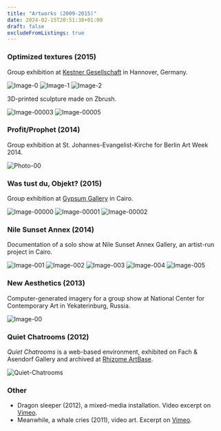 ```yaml
---
title: "Artworks (2009-2015)"
date: 2024-02-15T20:51:38+01:00
draft: false
excludeFromListings: true
---
```


### Optimized textures (2015)

Group exhibition at [Kestner Gesellschaft](https://kestnergesellschaft.de/) in Hannover, Germany.

![Image-0](hannover/print-0.jpg)
![Image-1](hannover/print-1.jpg)
![Image-2](hannover/print-2.jpg)

3D-printed sculpture made on Zbrush.

![Image-00003](gypsum-gallery/image-00003.jpg)
![Image-00005](gypsum-gallery/image-00005.jpg)

### Profit/Prophet (2014)

Group exhibition at St. Johannes-Evangelist-Kirche for Berlin Art Week 2014.

![Photo-00](PROFITPROPHET.jpg)

### Was tust du, Objekt? (2015)

Group exhibition at [Gypsum Gallery](http://gypsumgallery.com/) in Cairo.

![Image-00000](gypsum-gallery/image-00000.jpg)
![Image-00001](gypsum-gallery/image-00001.jpg)
![Image-00002](gypsum-gallery/image-00002.jpg)

### Nile Sunset Annex (2014)

Documentation of a solo show at Nile Sunset Annex Gallery, an artist-run project in Cairo.

![Image-001](nile-sunset/Image-001.jpg)
![Image-002](nile-sunset/Image-002.jpg)
![Image-003](nile-sunset/Image-003.jpg)
![Image-004](nile-sunset/Image-004.jpg)
![Image-005](nile-sunset/Image-005.jpg)

### New Aesthetics (2013)

Computer-generated imagery for a group show at National Center for Contemporary Art in Yekaterinburg, Russia.

![Image-00](ncca/00.png)

### Quiet Chatrooms (2012)

_Quiet Chatrooms_ is a web-based environment, exhibited on Fach & Asendorf Gallery and archived at [Rhizome
ArtBase](https://artbase.rhizome.org/wiki/Main_Page).

![Quiet-Chatrooms](quiet-chatrooms/quiet-chatrooms.png)

### Other

* Dragon sleeper (2012), a mixed-media installation. Video excerpt on [Vimeo](https://vimeo.com/46805702).
* Meanwhile, a whale cries (2011), video art. Excerpt on [Vimeo](https://vimeo.com/70230495).
